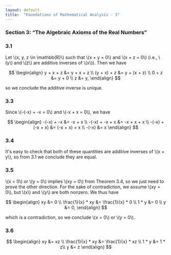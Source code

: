 ```yaml
---
layout: default
title:  "Foundations of Mathematical Analysis - 3"
---
```


### Section 3: “The Algebraic Axioms of the Real Numbers”

### 3.1
Let \\(x, y, z \in \mathbb{R}\\) such that \\(x + y = 0\\) and \\(x + z = 0\\) (i.e., \\(y\\) and \\(z\\) are additive inverses of \\(x\\)). Then we have

$$
	\begin{align}
		y + x + z &= y + x + z \\
		(y + x) + z &= y + (x + z) \\
		0 + z &= y + 0 \\
		z &= y,
	\end{align}
$$

so we conclude the additive inverse is unique.

### 3.3

Since \\(-(-x) + -x = 0\\) and \\(-x + x = 0\\), we have

$$
	\begin{align}
		-(-x) + -x &= -x + x \\
		-(-x) + -x + x &= -x + x + x \\
		-(-x) + (-x + x) &= (-x + x) + x \\
		-(-x) &= x
	\end{align}
$$

### 3.4

It's easy to check that both of these quantities are additive inverses of \\(x + y\\), so from 3.1 we conclude they are equal.

### 3.5 

\\(x = 0\\) or \\(y = 0\\) implies \\(xy = 0\\) from Theorem 3.4, so we just need to prove the other direction.  For the sake of contradiction, we assume \\(xy = 0\\), but \\(x\\) and \\(y\\) are both nonzero. We thus have

$$
	\begin{align}
		xy &= 0 \\
		\frac{1}{x} * xy &= \frac{1}{x} * 0 \\
		1 * y &= 0 \\
		y &= 0,
	\end{align}
$$

which is a contradiction, so we conclude \\(x = 0\\) or \\(y = 0\\).

### 3.6

$$
	\begin{align}
		xy &= xz \\
		\frac{1}{x} * xy &= \frac{1}{x} * xz \\
		1 * y &= 1 * z\\
		y &= z
	\end{align}
$$